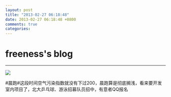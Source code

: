 ```yaml
---
layout: post
title: "2013-02-27 06:18:48"
date: 2013-02-27 06:18:48 +0800
comments: true
categories: 
---
```


# freeness's blog

----------

![](http://okqmqrbgo.bkt.clouddn.com/201302270618481.jpg)

>
\#晨跑\#这段时间空气污染指数就没有下过200，晨跑算是彻底搁浅，看来要开发室内项目了，北大乒乓球、游泳招募队员招中，有意者QQ报名